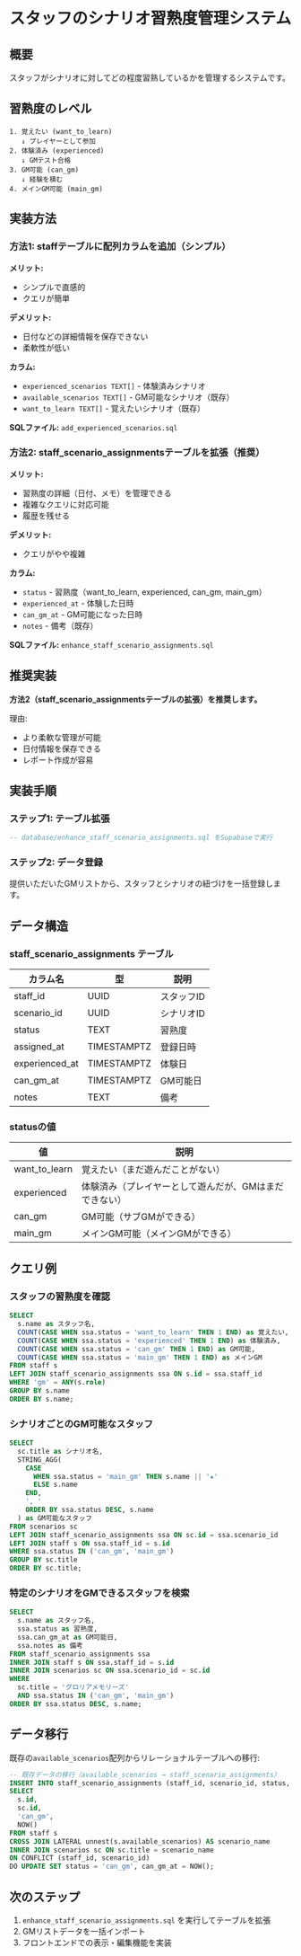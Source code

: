 # スタッフのシナリオ習熟度管理システム

## 概要

スタッフがシナリオに対してどの程度習熟しているかを管理するシステムです。

## 習熟度のレベル

```
1. 覚えたい (want_to_learn)
   ↓ プレイヤーとして参加
2. 体験済み (experienced)
   ↓ GMテスト合格
3. GM可能 (can_gm)
   ↓ 経験を積む
4. メインGM可能 (main_gm)
```

## 実装方法

### 方法1: staffテーブルに配列カラムを追加（シンプル）

**メリット:**
- シンプルで直感的
- クエリが簡単

**デメリット:**
- 日付などの詳細情報を保存できない
- 柔軟性が低い

**カラム:**
- `experienced_scenarios TEXT[]` - 体験済みシナリオ
- `available_scenarios TEXT[]` - GM可能なシナリオ（既存）
- `want_to_learn TEXT[]` - 覚えたいシナリオ（既存）

**SQLファイル:** `add_experienced_scenarios.sql`

### 方法2: staff_scenario_assignmentsテーブルを拡張（推奨）

**メリット:**
- 習熟度の詳細（日付、メモ）を管理できる
- 複雑なクエリに対応可能
- 履歴を残せる

**デメリット:**
- クエリがやや複雑

**カラム:**
- `status` - 習熟度（want_to_learn, experienced, can_gm, main_gm）
- `experienced_at` - 体験した日時
- `can_gm_at` - GM可能になった日時
- `notes` - 備考（既存）

**SQLファイル:** `enhance_staff_scenario_assignments.sql`

## 推奨実装

**方法2（staff_scenario_assignmentsテーブルの拡張）を推奨します。**

理由:
- より柔軟な管理が可能
- 日付情報を保存できる
- レポート作成が容易

## 実装手順

### ステップ1: テーブル拡張

```sql
-- database/enhance_staff_scenario_assignments.sql をSupabaseで実行
```

### ステップ2: データ登録

提供いただいたGMリストから、スタッフとシナリオの紐づけを一括登録します。

## データ構造

### staff_scenario_assignments テーブル

| カラム名 | 型 | 説明 |
|---------|---|------|
| staff_id | UUID | スタッフID |
| scenario_id | UUID | シナリオID |
| status | TEXT | 習熟度 |
| assigned_at | TIMESTAMPTZ | 登録日時 |
| experienced_at | TIMESTAMPTZ | 体験日 |
| can_gm_at | TIMESTAMPTZ | GM可能日 |
| notes | TEXT | 備考 |

### statusの値

| 値 | 説明 |
|----|------|
| want_to_learn | 覚えたい（まだ遊んだことがない） |
| experienced | 体験済み（プレイヤーとして遊んだが、GMはまだできない） |
| can_gm | GM可能（サブGMができる） |
| main_gm | メインGM可能（メインGMができる） |

## クエリ例

### スタッフの習熟度を確認

```sql
SELECT 
  s.name as スタッフ名,
  COUNT(CASE WHEN ssa.status = 'want_to_learn' THEN 1 END) as 覚えたい,
  COUNT(CASE WHEN ssa.status = 'experienced' THEN 1 END) as 体験済み,
  COUNT(CASE WHEN ssa.status = 'can_gm' THEN 1 END) as GM可能,
  COUNT(CASE WHEN ssa.status = 'main_gm' THEN 1 END) as メインGM
FROM staff s
LEFT JOIN staff_scenario_assignments ssa ON s.id = ssa.staff_id
WHERE 'gm' = ANY(s.role)
GROUP BY s.name
ORDER BY s.name;
```

### シナリオごとのGM可能なスタッフ

```sql
SELECT 
  sc.title as シナリオ名,
  STRING_AGG(
    CASE 
      WHEN ssa.status = 'main_gm' THEN s.name || '★'
      ELSE s.name
    END, 
    ', ' 
    ORDER BY ssa.status DESC, s.name
  ) as GM可能なスタッフ
FROM scenarios sc
LEFT JOIN staff_scenario_assignments ssa ON sc.id = ssa.scenario_id
LEFT JOIN staff s ON ssa.staff_id = s.id
WHERE ssa.status IN ('can_gm', 'main_gm')
GROUP BY sc.title
ORDER BY sc.title;
```

### 特定のシナリオをGMできるスタッフを検索

```sql
SELECT 
  s.name as スタッフ名,
  ssa.status as 習熟度,
  ssa.can_gm_at as GM可能日,
  ssa.notes as 備考
FROM staff_scenario_assignments ssa
INNER JOIN staff s ON ssa.staff_id = s.id
INNER JOIN scenarios sc ON ssa.scenario_id = sc.id
WHERE 
  sc.title = 'グロリアメモリーズ'
  AND ssa.status IN ('can_gm', 'main_gm')
ORDER BY ssa.status DESC, s.name;
```

## データ移行

既存の`available_scenarios`配列からリレーショナルテーブルへの移行:

```sql
-- 既存データの移行（available_scenarios → staff_scenario_assignments）
INSERT INTO staff_scenario_assignments (staff_id, scenario_id, status, can_gm_at)
SELECT 
  s.id,
  sc.id,
  'can_gm',
  NOW()
FROM staff s
CROSS JOIN LATERAL unnest(s.available_scenarios) AS scenario_name
INNER JOIN scenarios sc ON sc.title = scenario_name
ON CONFLICT (staff_id, scenario_id) 
DO UPDATE SET status = 'can_gm', can_gm_at = NOW();
```

## 次のステップ

1. `enhance_staff_scenario_assignments.sql` を実行してテーブルを拡張
2. GMリストデータを一括インポート
3. フロントエンドでの表示・編集機能を実装


